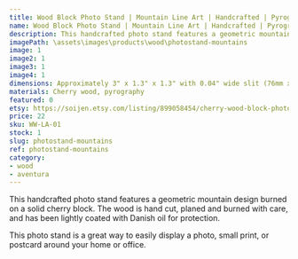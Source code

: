 ```yaml
---
title: Wood Block Photo Stand | Mountain Line Art | Handcrafted | Pyrography
name: Wood Block Photo Stand | Mountain Line Art | Handcrafted | Pyrography
description: This handcrafted photo stand features a geometric mountain design burned on a solid cherry block. The wood is hand cut, planed and burned with care, and has been lightly coated with Danish oil for protection.
imagePath: \assets\images\products\wood\photostand-mountains
image: 1
image2: 1
image3: 1
image4: 1
dimensions: Approximately 3" x 1.3" x 1.3" with 0.04" wide slit (76mm x 33mm x 33mm with a 10mm wide slit)
materials: Cherry wood, pyrography
featured: 0
etsy: https://soijen.etsy.com/listing/899058454/cherry-wood-block-photo-stand-mountain?utm_source=Copy&utm_medium=ListingManager&utm_campaign=Share&utm_term=so.lmsm&share_time=1695261345960
price: 22
sku: WW-LA-01
stock: 1
slug: photostand-mountains
ref: photostand-mountains
category:
- wood
- aventura
---
```

This handcrafted photo stand features a geometric mountain design burned on a solid cherry block. The wood is hand cut, planed and burned with care, and has been lightly coated with Danish oil for protection.

This photo stand is a great way to easily display a photo, small print, or postcard around your home or office.
